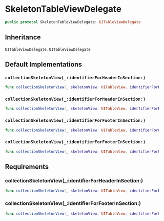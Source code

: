# SkeletonTableViewDelegate

``` swift
public protocol SkeletonTableViewDelegate: UITableViewDelegate 
```

## Inheritance

`UITableViewDelegate`, `UITableViewDelegate`

## Default Implementations

### `collectionSkeletonView(_:identifierForHeaderInSection:)`

``` swift
func collectionSkeletonView(_ skeletonView: UITableView, identifierForHeaderInSection section: Int) -> ReusableHeaderFooterIdentifier? 
```

### `collectionSkeletonView(_:identifierForHeaderInSection:)`

``` swift
func collectionSkeletonView(_ skeletonView: UITableView, identifierForHeaderInSection section: Int) -> ReusableHeaderFooterIdentifier? 
```

### `collectionSkeletonView(_:identifierForFooterInSection:)`

``` swift
func collectionSkeletonView(_ skeletonView: UITableView, identifierForFooterInSection section: Int) -> ReusableHeaderFooterIdentifier? 
```

### `collectionSkeletonView(_:identifierForFooterInSection:)`

``` swift
func collectionSkeletonView(_ skeletonView: UITableView, identifierForFooterInSection section: Int) -> ReusableHeaderFooterIdentifier? 
```

## Requirements

### collectionSkeletonView(\_:​identifierForHeaderInSection:​)

``` swift
func collectionSkeletonView(_ skeletonView: UITableView, identifierForHeaderInSection section: Int) -> ReusableHeaderFooterIdentifier?
```

### collectionSkeletonView(\_:​identifierForFooterInSection:​)

``` swift
func collectionSkeletonView(_ skeletonView: UITableView, identifierForFooterInSection section: Int) -> ReusableHeaderFooterIdentifier?
```
